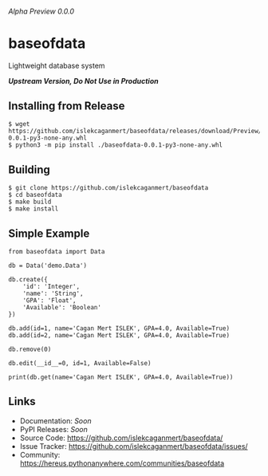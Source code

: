###### *Alpha Preview 0.0.0*
# baseofdata
Lightweight database system

***Upstream Version, Do Not Use in Production***
## Installing from Release
```
$ wget https://github.com/islekcaganmert/baseofdata/releases/download/Preview/baseofdata-0.0.1-py3-none-any.whl
$ python3 -m pip install ./baseofdata-0.0.1-py3-none-any.whl
```
## Building
```
$ git clone https://github.com/islekcaganmert/baseofdata
$ cd baseofdata
$ make build
$ make install
```
## Simple Example

```
from baseofdata import Data

db = Data('demo.Data')

db.create({
    'id': 'Integer',
    'name': 'String',
    'GPA': 'Float',
    'Available': 'Boolean'
})

db.add(id=1, name='Cagan Mert ISLEK', GPA=4.0, Available=True)
db.add(id=2, name='Cagan Mert ISLEK', GPA=4.0, Available=True)

db.remove(0)

db.edit(__id__=0, id=1, Available=False)

print(db.get(name='Cagan Mert ISLEK', GPA=4.0, Available=True))
```
## Links
- Documentation: *Soon*
- PyPI Releases: *Soon*
- Source Code: https://github.com/islekcaganmert/baseofdata/
- Issue Tracker: https://github.com/islekcaganmert/baseofdata/issues/
- Community: https://hereus.pythonanywhere.com/communities/baseofdata